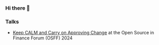 ### Hi there 👋

### Talks

* [Keep CALM and Carry on Approving Change](https://www.youtube.com/watch?v=pKjRSMQjy6E) at the Open Source in Finance Forum (OSFF) 2024

<!--
**aidanm3341/aidanm3341** is a ✨ _special_ ✨ repository because its `README.md` (this file) appears on your GitHub profile.

Here are some ideas to get you started:

- 🔭 I’m currently working on ...
- 🌱 I’m currently learning ...
- 👯 I’m looking to collaborate on ...
- 🤔 I’m looking for help with ...
- 💬 Ask me about ...
- 📫 How to reach me: ...
- 😄 Pronouns: ...
- ⚡ Fun fact: ...
-->
